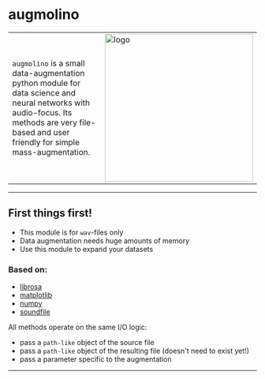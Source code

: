 # augmolino

|||
|-|-|
|`augmolino` is a small data-augmentation python module for data science and neural networks with audio-focus. Its methods are very file-based and user friendly for simple mass-augmentation.|<img src="GRAPHICS/augmolino_logo.png" alt="logo" width="300"/>|


---

## First things first!

- This module is for `wav`-files only
- Data augmentation needs huge amounts of memory
- Use this module to expand your datasets

### Based on:

- [librosa](https://librosa.org/)
- [matplotlib](https://matplotlib.org/)
- [numpy](https://numpy.org/)
- [soundfile](https://pypi.org/project/SoundFile/)

All methods operate on the same I/O logic:

- pass a `path-like` object of the source file
- pass a `path-like` object of the resulting file (doesn't need to exist yet!)
- pass a parameter specific to the augmentation

---